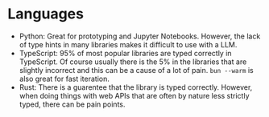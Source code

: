# Languages

- Python: Great for prototyping and Jupyter Notebooks. However, the lack of type hints in many libraries makes it difficult to use with a LLM.
- TypeScript: 95% of most popular libraries are typed correctly in TypeScript. Of course usually there is the 5% in the libraries that are slightly incorrect and this can be a cause of a lot of pain. `bun --warm` is also great for fast iteration.
- Rust: There is a guarentee that the library is typed correctly. However, when doing things with web APIs that are often by nature less strictly typed, there can be pain points.
